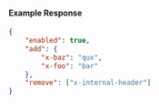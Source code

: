 <!-- Code generated for API Clients. DO NOT EDIT. -->

#### Example Response

```json
{
	"enabled": true,
	"add": {
		"x-baz": "qux",
		"x-foo": "bar"
	},
	"remove": ["x-internal-header"]
}
```
